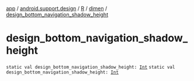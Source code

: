 [app](../../../index.md) / [android.support.design](../../index.md) / [R](../index.md) / [dimen](index.md) / [design_bottom_navigation_shadow_height](.)

# design_bottom_navigation_shadow_height

`static val design_bottom_navigation_shadow_height: `[`Int`](https://kotlinlang.org/api/latest/jvm/stdlib/kotlin/-int/index.html)
`static val design_bottom_navigation_shadow_height: `[`Int`](https://kotlinlang.org/api/latest/jvm/stdlib/kotlin/-int/index.html)